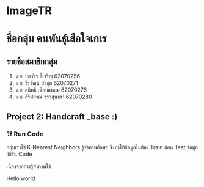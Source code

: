 # ImageTR
# ชื่อกลุ่ม คนพันธุ์เสือใจเกเร
## รายชื่อสมาชิกกลุ่ม
1. นาย ปุลวัชร ลี้เจริญ 62070256
2. นาย วีรวัฒน์ บัวชุม 62070271
3. นาย สมิทธิ์ เฉียบแหลม 62070276
4. นาย สิริปกรณ์ วรวสุนธรา 62070280
## Project 2: Handcraft _base :)
### วิธี Run Code


  กลุ่มเราใช้ K-Nearest Neighbors รู้จำภาพอักษร  จึงทำให้ข้อมูลไม่ต้อง Train ก่อน Test ข้อมูล
วิธีรัน Code

เนื่องจากการรู้จำภาพใช้ 

Hello world
